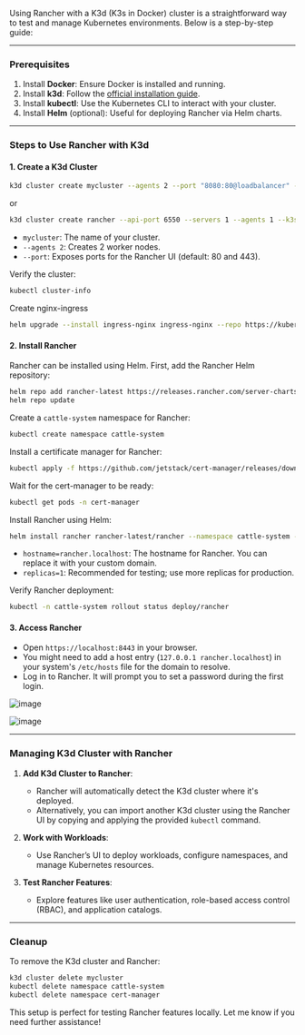 Using Rancher with a K3d (K3s in Docker) cluster is a straightforward way to test and manage Kubernetes environments. Below is a step-by-step guide:

---

### **Prerequisites**
1. Install **Docker**: Ensure Docker is installed and running.
2. Install **k3d**: Follow the [official installation guide](https://k3d.io/#installation).
3. Install **kubectl**: Use the Kubernetes CLI to interact with your cluster.
4. Install **Helm** (optional): Useful for deploying Rancher via Helm charts.

---

### **Steps to Use Rancher with K3d**

#### **1. Create a K3d Cluster**
```bash
k3d cluster create mycluster --agents 2 --port "8080:80@loadbalancer" --port "8443:443@loadbalancer"
```
or
```bash
k3d cluster create rancher --api-port 6550 --servers 1 --agents 1 --k3s-arg "--disable=traefik@server:0" --port "80:80@loadbalancer" --port "443:443@loadbalancer" --api-port 0.0.0.0:6550 --wait
```
- `mycluster`: The name of your cluster.
- `--agents 2`: Creates 2 worker nodes.
- `--port`: Exposes ports for the Rancher UI (default: 80 and 443).

Verify the cluster:
```bash
kubectl cluster-info
```
Create nginx-ingress
```bash
helm upgrade --install ingress-nginx ingress-nginx --repo https://kubernetes.github.io/ingress-nginx --namespace ingress-nginx --create-namespace
```

#### **2. Install Rancher**
Rancher can be installed using Helm. First, add the Rancher Helm repository:
```bash
helm repo add rancher-latest https://releases.rancher.com/server-charts/latest
helm repo update
```

Create a `cattle-system` namespace for Rancher:
```bash
kubectl create namespace cattle-system
```

Install a certificate manager for Rancher:
```bash
kubectl apply -f https://github.com/jetstack/cert-manager/releases/download/v1.11.1/cert-manager.yaml
```
Wait for the cert-manager to be ready:
```bash
kubectl get pods -n cert-manager
```

Install Rancher using Helm:
```bash
helm install rancher rancher-latest/rancher --namespace cattle-system --set hostname=rancher.localhost --set replicas=1
```

- `hostname=rancher.localhost`: The hostname for Rancher. You can replace it with your custom domain.
- `replicas=1`: Recommended for testing; use more replicas for production.

Verify Rancher deployment:
```bash
kubectl -n cattle-system rollout status deploy/rancher
```

#### **3. Access Rancher**
- Open `https://localhost:8443` in your browser.
- You might need to add a host entry (`127.0.0.1 rancher.localhost`) in your system's `/etc/hosts` file for the domain to resolve.
- Log in to Rancher. It will prompt you to set a password during the first login.

![image](https://github.com/user-attachments/assets/56ff8534-964c-4a57-9b1c-73491784e156)

![image](https://github.com/user-attachments/assets/d1188687-d7b2-4b78-9f34-a719b0e5abee)


---

### **Managing K3d Cluster with Rancher**
1. **Add K3d Cluster to Rancher**:
   - Rancher will automatically detect the K3d cluster where it's deployed.
   - Alternatively, you can import another K3d cluster using the Rancher UI by copying and applying the provided `kubectl` command.

2. **Work with Workloads**:
   - Use Rancher’s UI to deploy workloads, configure namespaces, and manage Kubernetes resources.

3. **Test Rancher Features**:
   - Explore features like user authentication, role-based access control (RBAC), and application catalogs.

---

### **Cleanup**
To remove the K3d cluster and Rancher:
```bash
k3d cluster delete mycluster
kubectl delete namespace cattle-system
kubectl delete namespace cert-manager
```

This setup is perfect for testing Rancher features locally. Let me know if you need further assistance!
